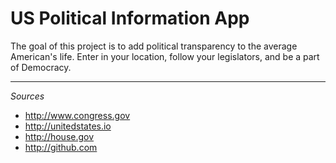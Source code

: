 US Political Information App
============================
The goal of this project is to add political transparency to the average American's life. Enter in your location, follow your legislators, and be a part of Democracy.

---

*Sources*
- http://www.congress.gov
- http://unitedstates.io
- http://house.gov
- http://github.com
